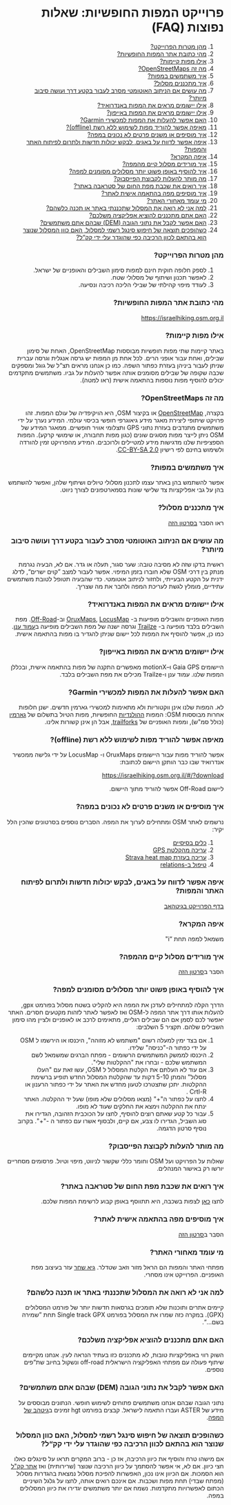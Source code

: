 <div dir="rtl">

# פרוייקט המפות החופשיות: שאלות נפוצות (FAQ)

1. [מהן מטרות הפרוייקט?](#מהן-מטרות-הפרוייקט)
1. [מהי כתובת אתר המפות החופשיות?](#מהי-כתובת-אתר-המפות-החופשיות)
1. [אילו מפות קיימות?](#אילו-מפות-קיימות)
1. [מה זה OpenStreetMaps?](#מה-זה-openstreetmaps)
1. [איך משתמשים במפות?](#איך-משתמשים-במפות)
1. [איך מתכננים מסלול?](#איך-מתכננים-מסלול)
1. [מה עושים אם הניתוב האוטומטי מסרב לעבור בקטע דרך ועושה סיבוב מיותר?](#מה-עושים-אם-הניתוב-האוטומטי-מסרב-לעבור-בקטע-דרך-ועושה-סיבוב-מיותר)
1. [אילו יישומים מראים את המפות באנדרואיד?](#אילו-יישומים-מראים-את-המפות-באנדרואיד)
1. [אילו יישומים מראים את המפות באייפון?](#אילו-יישומים-מראים-את-המפות-באייפון)
1. [האם אפשר להעלות את המפות למכשירי Garmin?](#האם-אפשר-להעלות-את-המפות-למכשירי-garmin)
1. [מאיפה אפשר להוריד מפות לשימוש ללא רשת (offline)?](#מאיפה-אפשר-להוריד-מפות-לשימוש-ללא-רשת-offline)
1. [איך מוסיפים או משנים פרטים לא נכונים במפה?](#איך-מוסיפים-או-משנים-פרטים-לא-נכונים-במפה)
1. [איפה אפשר לדווח על באגים, לבקש יכולות חדשות ולתרום לפיתוח האתר והמפות?](#איפה-אפשר-לדווח-על-באגים-לבקש-יכולות-חדשות-ולתרום-לפיתוח-האתר-והמפות)
1. [איפה המקרא?](#איפה-המקרא)
1. [איך מורידים מסלול קיים מהמפה?](#איך-מורידים-מסלול-קיים-מהמפה)
1. [איך להוסיף באופן פשוט יותר מסלולים מסומנים למפה?](#איך-להוסיף-באופן-פשוט-יותר-מסלולים-מסומנים-למפה)
1. [מה מותר להעלות לקבוצת הפייסבוק?](#מה-מותר-להעלות-לקבוצת-הפייסבוק)
1. [איך רואים את שכבת מפת החום של סטראבה באתר?](#איך-רואים-את-שכבת-מפת-החום-של-סטראבה-באתר)
1. [איך מוסיפים מפה בהתאמה אישית לאתר?](#איך-מוסיפים-מפה-בהתאמה-אישית-לאתר)
1. [מי עומד מאחורי האתר?](#מי-עומד-מאחורי-האתר)
1. [למה אני לא רואה את המסלול שתכננתי באתר או תכנה כלשהם?](#למה-אני-לא-רואה-את-המסלול-שתכננתי-באתר-או-תכנה-כלשהם)
1. [האם אתם מתכננים להוציא אפליקציה משלכם?](#האם-אתם-מתכננים-להוציא-אפליקציה-משלכם)
1. [האם אפשר לקבל את נתוני הגובה (DEM) שבהם אתם משתמשים?](#האם-אפשר-לקבל-את-נתוני-הגובה-dem-שבהם-אתם-משתמשים)
1. [כשהופכים תוצאה של חיפוש סינגל רשמי למסלול, האם כוון המסלול שנוצר הוא בהתאם לכוון הרכיבה כפי שהוגדר עלי ידי קק“ל?](#כשהופכים-תוצאה-של-חיפוש-סינגל-רשמי-למסלול-האם-כוון-המסלול-שנוצר-הוא-בהתאם-לכוון-הרכיבה-כפי-שהוגדר-עלי-ידי-קקל)

### מהן מטרות הפרוייקט?
1) לספק חלופה חוקית חינם למפות סימון השבילים והאופניים של ישראל.
2) לאפשר תכנון ושיתוף של מסלולי שטח.
3) לעודד מיפוי קהילתי של שבילי הליכה רכיבה ונסיעה. 
### מהי כתובת אתר המפות החופשיות?
https://israelhiking.osm.org.il

### אילו מפות קיימות?
באתר קיימות שתי מפות חופשיות מבוססות OpenStreetMap, האחת של סימון שבילים, ואחת עבור אופני הרים.  לכל אחת מן המפות יש גרסה אנגלית וגרסה עברית  שניתן לעבור ביניהן בעזרת כפתור השפה. כמו כן אנחנו מראים תצ“ל של גוגל ומספקים שכבה שקופה של שבילים מסומנים אותה אפשר להעלות על גביו. משתמשים מתקדמים יכולים להוסיף מפות נוספות בהתאמה אישית (ראו למטה).

### מה זה OpenStreetMaps?
בקצרה, [OpenStreetMap](http://www.openstreetmap.org/) או בקיצור OSM, היא הויקיפדיה של עולם המפות. זהו פרויקט שיתופי ליצירת מאגר מידע גיאוגרפי חופשי בכיסוי עולמי. המידע נערך על ידי משתמשים מתנדבים בעזרת נתוני GPS ותצלומי אוויר חופשיים. ממאגר המידע של OSM ניתן לייצר מפות מסוגים שונים (כגון מפות תחבורה, או שימושי קרקע). המפות הספציפיות שלנו מדגישות מידע למטיילים ולרוכבים. המידע מהפרויקט זמין להורדה ולשימוש בחינם לפי רישיון [CC-BY-SA 2.0](https://creativecommons.org/licenses/by-sa/2.0/).

### איך משתמשים במפות?
אפשר להשתמש בהן באתר עצמו לתכנון מסלולי טיולים ושיתוף שלהן, ואפשר להשתמש בהן על גבי אפליקציות צד שלישי שונות בסמארטפונים לצורך ניווט.

### איך מתכננים מסלול?
ראו הסבר [בסרטון הזה](https://www.facebook.com/guy.shakhar/videos/g.994960670559126/10155138991564589/?type=2&theater) 

### מה עושים אם הניתוב האוטומטי מסרב לעבור בקטע דרך ועושה סיבוב מיותר?
ראשית בדקו שזה לא מסיבה טובה: שער סגור, תעלה או גדר. אם לא, הבעיה נגרמת מנתק בין דרכי OSM שלא חוברו בזמן המיפוי. אפשר לעבור למצב ”קוים ישרים“, לדלג ידנית על הקטע הבעייתי, ולחזור לניתוב אוטומטי. כדי שהבעיה תטופל לטובת משתמשים עתידיים, מומלץ לגשת לעריכת המפה ולחבר את מה שצריך.

### אילו יישומים מראים את המפות באנדרואיד?
מפות האופניים והשבילים מופיעות ב-
[OruxMaps](https://play.google.com/store/apps/details?id=com.orux.oruxmapsDonate&hl=en),
[LocusMap](https://play.google.com/store/apps/details?id=menion.android.locus&hl=en)
וב-[Off-Road](https://play.google.com/store/apps/details?id=com.myadventure.myadventure&hl=en).
מפת השבילים בלבד מופיעה ב-
[Trailze](https://play.google.com/store/apps/details?id=com.trailze.client&hl=en)
וגרסה ישנה של מפת השבילים מופיעה 
ב[עמוד ענן](https://play.google.com/store/apps/details?id=com.amudanan.amudanan&hl=en). 
כמו כן, אפשר להוסיף את המפות לכל יישום שניתן להגדיר בו מפות בהתאמה אישית.

### אילו יישומים מראים את המפות באייפון?
היישומים Gaia GPS ו–motionX מאפשרים התקנה של מפות בהתאמה אישית, ובכללן המפות שלנו. 
עמוד ענן ו-Trailze מכילים את מפת השבילים בלבד.

### האם אפשר להעלות את המפות למכשירי Garmin?
לא. המפות שלנו אינן ווקטוריות ולא מתאימות למכשירי גארמין חדשים. ישנן חלופות אחרות מבוססות OSM:
המפות [ההולנדיות](http://garmin.openstreetmap.nl/) החופשיות, 
מפות הטיול בתשלום של 
[גארמין](https://buy.garmin.com/en-US/US/p/579146)
(כולל סמ"ש), ומפות האופניים של 
[trailforks](https://www.trailforks.com/tools/garminmaps/),
אבל הן אינן קשורות אלינו.

### מאיפה אפשר להוריד מפות לשימוש ללא רשת (offline)?
אפשר להוריד מפות עבור היישומים OruxMaps  ו- LocusMap על ידי גלישה ממכשיר אנדרואיד שבו כבר הותקן היישום לכתובת:

https://israelhiking.osm.org.il/#/?download

ליישום Off-Road  אפשר להוריד מתוך היישום.

### איך מוסיפים או משנים פרטים לא נכונים במפה?
נרשמים לאתר OSM ומתחילים לערוך את המפה. הסברים נוספים בסרטונים שהכין הלל יקיר: 

1. [כלים בסיסיים](https://www.facebook.com/100004327806438/videos/g.994960670559126/597479600406295/?type=2&theater)
2. [עריכה מהקלטת GPS](https://www.facebook.com/100004327806438/videos/g.994960670559126/597482377072684/?type=2&theater)
3. [עריכה בעזרת Strava heat map](https://www.facebook.com/100004327806438/videos/g.994960670559126/597483540405901/?type=2&theater)
4. [טיפול ב-relations](https://www.facebook.com/100004327806438/videos/g.994960670559126/597484567072465/?type=2&theater)

### איפה אפשר לדווח על באגים, לבקש יכולות חדשות ולתרום לפיתוח האתר והמפות?
[בדף הפרוייקט בגיטהאב](http://www.github.com/IsraelHikingMap)

### איפה המקרא?
משמאל למפה תחת “i"

### איך מורידים מסלול קיים מהמפה?
הסבר ב[סרטון הזה](https://www.facebook.com/guy.shakhar/videos/g.994960670559126/10154694281899589/?type=2&theater)

### איך להוסיף באופן פשוט יותר מסלולים מסומנים למפה?
הדרך הקלה למתחילים לעדכן את המפה היא להקליט בשטח מסלול בפורמט gpx, להעלות אותו דרך אתר המפה ל-OSM ואז לאפשר לאתר לזהות מקטעים חסרים. האתר יאפשר לכם לסמן אם הם שבילים רגליים, מתאימים לרכב או לאופניים ולציין מהו סימון השבילים שלהם. 
תקציר 5 השלבים:
1. אם בצד ימין למעלה רשום "משתמש לא מזוהה", היכנסו או הירשמו ל OSM על ידי כפתור ה-"כניסה" שלידו.
2. היכנסו לממשק המשתמשים הרשומים - מפתח הברגים שמשמאל לשם המשתמש שלכם - ובחרו את "ההקלטות שלי".
3.  אם עוד לא העלתם את הקלטת המסלול ל OSM, עשו זאת עם "העלו מסלול" והמתן  5-10 דקות עד שהקלטת המסלול החדש תופיע ברשימת ההקלטות. יתכן שתצטרכו לטעון מחדש את האתר על ידי כפתור הרענון או Crtl-R .
4. לחצו על כפתור ה"+" (מצאו מסלולים שלא מופו) שעל יד ההקלטה. האתר ינתח את ההקלטה וימצא את החלקים שעוד לא מופו.
5. עבור כל קטע שאתם רוצים להוסיף, לחצו על הכוכבית הזהובה, הגדירו את סוג השביל, הגדירו לו צבע, אם קיים, ולבסוף אשרו עם כפתור ה -"+". 
בקרוב נוסיף סרטון הדגמה.

### מה מותר להעלות לקבוצת הפייסבוק?
שאלות על הפרויקט ועל OSM וחומר כללי שקשור לניווט, מיפוי וטיול. פרסומים מסחריים יורשו רק באישור המנהלים.

### איך רואים את שכבת מפת החום של סטראבה באתר?
לחצו [כאן](http://israelhiking.osm.org.il/#!/?s=pxNUF8uME3) לצפות בשכבה, היא תתווסף באופן קבוע לרשימת המפות שלכם.

### איך מוסיפים מפה בהתאמה אישית לאתר?
הסבר ב[סרטון הזה](https://www.facebook.com/guy.shakhar/videos/g.994960670559126/10155149159389589/?type=2&theater)

### מי עומד מאחורי האתר?
מפתחי האתר והמפות הם הראל מזור וזאב שטדלר. [גיא שחר](https://www.facebook.com/guy.shakhar) עזר בעיצוב מפת האופניים. הפרוייקט אינו מסחרי.

### למה אני לא רואה את המסלול שתכננתי באתר או תכנה כלשהם?
קיימים אתרים ותוכנות שלא תומכים בגרסאות חדשות יותר של פורמט המסלולים (GPX). במקרה כזה שמרו את המסלול בפורמט Single track GPX תחת ”שמירה בשם...“.

### האם אתם מתכננים להוציא אפליקציה משלכם?
השוק רווי באפליקציות טובות, לא מתכננים כזו בעתיד הנראה לעין. 
אנחנו מקיימים שיתוף פעולה עם מפתחי האפליקציה הישראלית off-road ונשקול בחיוב שת“פים נוספים.

### האם אפשר לקבל את נתוני הגובה (DEM) שבהם אתם משתמשים?
נתוני הגובה שבהם אנחנו משתמשים פתוחים לשימוש חופשי. הנתונים מבוססים על מידע של ASTER ועברו התאמה לישראל. קבצים בפורמט hgt זמינים
ב[גיטהב של המפה](/IsraelHikingMap/Map/tree/master/Cache/Rasters/ASTER).

### כשהופכים תוצאה של חיפוש סינגל רשמי למסלול, האם כוון המסלול שנוצר הוא בהתאם לכוון הרכיבה כפי שהוגדר עלי ידי קק“ל?
אם מישהו טרח והוסיף את כיוון הרכיבה, אז כן - ברוב המקרים תראו על סינגלים כאלו חצי כיוון. אם לא, אי אפשר להסתמך על כיוון הרכיבה שנוצר (שרירותית) ואז [אתר קק"ל](http://www.eyarok.org.il/bike/) הוא הסמכות. אם הכיוון אינו נכון, האפשרות להפיכת מסלול נמצאת בהגדרות מסלול (מפתח שבדי) תחת מפות ושכבות. אם אינכם רואים אותה, לחצו על גלגל השיניים הכתום לאפשרויות מתקדמות. נשמח אם יותר משתמשים יגדירו את כיוון המסלולים במפה.   

</div>
